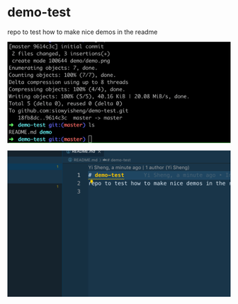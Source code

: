 # demo-test

repo to test how to make nice demos in the readme

![Video Demo](demo/demo-vid.gif)

![Picture Demo](demo/demo.png)